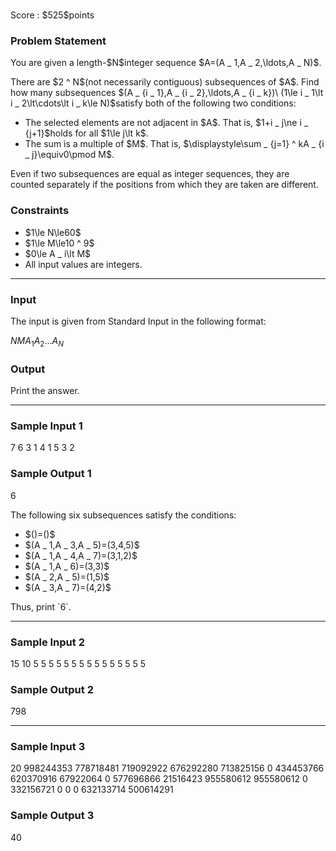 
<div>
﻿
<span>

<span>

<p>
Score : $525$points
</p>

<div>

<section>

### **Problem Statement**

<p>
You are given a length-$N$integer sequence $A=(A _ 1,A _ 2,\ldots,A _ N)$.
</p>

<p>
There are $2 ^ N$(not necessarily contiguous) subsequences of $A$.
Find how many subsequences $(A _ {i _ 1},A _ {i _ 2},\ldots,A _ {i _ k})\ (1\le i _ 1\lt i _ 2\lt\cdots\lt i _ k\le N)$satisfy both of the following two conditions:
</p>

<ul>

<li>
The selected elements are not adjacent in $A$. That is, $1+i _ j\ne i _ {j+1}$holds for all $1\le j\lt k$.
</li>

<li>
The sum is a multiple of $M$. That is, $\displaystyle\sum _ {j=1} ^ kA _ {i _ j}\equiv0\pmod M$.
</li>

</ul>

<p>
Even if two subsequences are equal as integer sequences, they are counted separately if the positions from which they are taken are different.
</p>

</section>

</div>

<div>

<section>

### **Constraints**

<ul>

<li>
$1\le N\le60$
</li>

<li>
$1\le M\le10 ^ 9$
</li>

<li>
$0\le A _ i\lt M$
</li>

<li>
All input values are integers.
</li>

</ul>

</section>

</div>

---

<div>

<div>

<section>

### **Input**

<p>
The input is given from Standard Input in the following format:
</p>

<div>

$N$$M$$A _ 1$$A _ 2$$\ldots$$A _ N$
</div>

</section>

</div>

<div>

<section>

### **Output**

<p>
Print the answer.
</p>

</section>

</div>

</div>

---

<div>

<section>

### **Sample Input 1**

<div>

7 6
3 1 4 1 5 3 2

</div>

</section>

</div>

<div>

<section>

### **Sample Output 1**

<div>

6

</div>

<p>
The following six subsequences satisfy the conditions:
</p>

<ul>

<li>
$()=()$
</li>

<li>
$(A _ 1,A _ 3,A _ 5)=(3,4,5)$
</li>

<li>
$(A _ 1,A _ 4,A _ 7)=(3,1,2)$
</li>

<li>
$(A _ 1,A _ 6)=(3,3)$
</li>

<li>
$(A _ 2,A _ 5)=(1,5)$
</li>

<li>
$(A _ 3,A _ 7)=(4,2)$
</li>

</ul>

<p>
Thus, print `6`.
</p>

</section>

</div>

---

<div>

<section>

### **Sample Input 2**

<div>

15 10
5 5 5 5 5 5 5 5 5 5 5 5 5 5 5

</div>

</section>

</div>

<div>

<section>

### **Sample Output 2**

<div>

798

</div>

</section>

</div>

---

<div>

<section>

### **Sample Input 3**

<div>

20 998244353
778718481 719092922 676292280 713825156 0 434453766 620370916 67922064 0 577696866 21516423 955580612 955580612 0 332156721 0 0 0 632133714 500614291

</div>

</section>

</div>

<div>

<section>

### **Sample Output 3**

<div>

40

</div>

</section>

</div>

</span>

</span>

</div>
